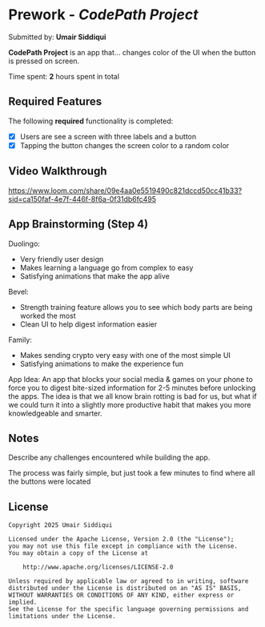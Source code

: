 # Prework - *CodePath Project*

Submitted by: **Umair Siddiqui**

**CodePath Project** is an app that... changes color of the UI when the button is pressed on screen. 

Time spent: **2** hours spent in total

## Required Features

The following **required** functionality is completed:

- [x] Users are see a screen with three labels and a button
- [x] Tapping the button changes the screen color to a random color
 
## Video Walkthrough

https://www.loom.com/share/09e4aa0e5519490c821dccd50cc41b33?sid=ca150faf-4e7f-446f-8f6a-0f31db6fc495

## App Brainstorming (Step 4)

Duolingo:
- Very friendly user design
- Makes learning a language go from complex to easy
- Satisfying animations that make the app alive

Bevel:
- Strength training feature allows you to see which body parts are being worked the most
- Clean UI to help digest information easier

Family: 
- Makes sending crypto very easy with one of the most simple UI
- Satisfying animations to make the experience fun

App Idea:
    An app that blocks your social media & games on your phone to force you to digest bite-sized
    information for 2-5 minutes before unlocking the apps. The idea is that we all know brain rotting is
    bad for us, but what if we could turn it into a slightly more productive habit that makes you more
    knowledgeable and smarter.

## Notes

Describe any challenges encountered while building the app.

The process was fairly simple, but just took a few minutes to find where all the buttons were located

## License

    Copyright 2025 Umair Siddiqui

    Licensed under the Apache License, Version 2.0 (the "License");
    you may not use this file except in compliance with the License.
    You may obtain a copy of the License at

        http://www.apache.org/licenses/LICENSE-2.0

    Unless required by applicable law or agreed to in writing, software
    distributed under the License is distributed on an "AS IS" BASIS,
    WITHOUT WARRANTIES OR CONDITIONS OF ANY KIND, either express or implied.
    See the License for the specific language governing permissions and
    limitations under the License.
